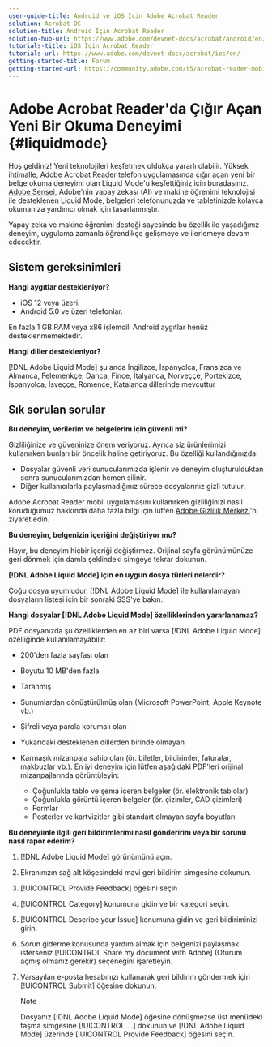 ```yaml
---
user-guide-title: Android ve iOS İçin Adobe Acrobat Reader
solution: Acrobat DC
solution-title: Android İçin Acrobat Reader
solution-hub-url: https://www.adobe.com/devnet-docs/acrobat/android/en/
tutorials-title: iOS İçin Acrobat Reader
tutorials-url: https://www.adobe.com/devnet-docs/acrobat/ios/en/
getting-started-title: Forum
getting-started-url: https://community.adobe.com/t5/acrobat-reader-mobile/bd-p/acrobat-reader-mobile?page=1&sort=latest_replies&filter=all
---
```


# Adobe Acrobat Reader'da Çığır Açan Yeni Bir Okuma Deneyimi {#liquidmode} 

Hoş geldiniz! Yeni teknolojileri keşfetmek oldukça yararlı olabilir. Yüksek ihtimalle, Adobe Acrobat Reader telefon uygulamasında çığır açan yeni bir belge okuma deneyimi olan Liquid Mode'u keşfettiğiniz için buradasınız. [Adobe Sensei](https://www.adobe.com/sensei.html), Adobe'nin yapay zekası (AI) ve makine öğrenimi teknolojisi ile desteklenen Liquid Mode, belgeleri telefonunuzda ve tabletinizde kolayca okumanıza yardımcı olmak için tasarlanmıştır.

Yapay zeka ve makine öğrenimi desteği sayesinde bu özellik ile yaşadığınız deneyim, uygulama zamanla öğrendikçe gelişmeye ve ilerlemeye devam edecektir.

## Sistem gereksinimleri

**Hangi aygıtlar destekleniyor?**

* iOS 12 veya üzeri.
* Android 5.0 ve üzeri telefonlar.

En fazla 1 GB RAM veya x86 işlemcili Android aygıtlar henüz desteklenmemektedir.

**Hangi diller destekleniyor?**

[!DNL Adobe Liquid Mode] şu anda İngilizce, İspanyolca, Fransızca ve Almanca, Felemenkçe, Danca, Fince, İtalyanca, Norveççe, Portekizce, İspanyolca, İsveççe, Romence, Katalanca dillerinde mevcuttur

## Sık sorulan sorular

**Bu deneyim, verilerim ve belgelerim için güvenli mi?**

Gizliliğinize ve güveninize önem veriyoruz. Ayrıca siz ürünlerimizi kullanırken bunları bir öncelik haline getiriyoruz. Bu özelliği kullandığınızda:

* Dosyalar güvenli veri sunucularımızda işlenir ve deneyim oluşturulduktan sonra sunucularımızdan hemen silinir.
* Diğer kullanıcılarla paylaşmadığınız sürece dosyalarınız gizli tutulur.

Adobe Acrobat Reader mobil uygulamasını kullanırken gizliliğinizi nasıl koruduğumuz hakkında daha fazla bilgi için lütfen [Adobe Gizlilik Merkezi](https://www.adobe.com/privacy.html)'ni ziyaret edin.

**Bu deneyim, belgenizin içeriğini değiştiriyor mu?**

Hayır, bu deneyim hiçbir içeriği değiştirmez. Orijinal sayfa görünümünüze geri dönmek için damla şeklindeki simgeye tekrar dokunun.

**[!DNL Adobe Liquid Mode] için en uygun dosya türleri nelerdir?**

Çoğu dosya uyumludur. [!DNL Adobe Liquid Mode] ile kullanılamayan dosyaların listesi için bir sonraki SSS'ye bakın.

**Hangi dosyalar [!DNL Adobe Liquid Mode] özelliklerinden yararlanamaz?**

PDF dosyanızda şu özelliklerden en az biri varsa [!DNL Adobe Liquid Mode] özelliğinde kullanılamayabilir:

* 200'den fazla sayfası olan
* Boyutu 10 MB'den fazla
* Taranmış
* Sunumlardan dönüştürülmüş olan (Microsoft PowerPoint, Apple Keynote vb.)
* Şifreli veya parola korumalı olan
* Yukarıdaki desteklenen dillerden birinde olmayan
* Karmaşık mizanpaja sahip olan (ör. biletler, bildirimler, faturalar, makbuzlar vb.). En iyi deneyim için lütfen aşağıdaki PDF'leri orijinal mizanpajlarında görüntüleyin:

  * Çoğunlukla tablo ve şema içeren belgeler (ör. elektronik tablolar)
  * Çoğunlukla görüntü içeren belgeler (ör. çizimler, CAD çizimleri)
  * Formlar
  * Posterler ve kartvizitler gibi standart olmayan sayfa boyutları

**Bu deneyimle ilgili geri bildirimlerimi nasıl gönderirim veya bir sorunu nasıl rapor ederim?**

1. [!DNL Adobe Liquid Mode] görünümünü açın.
1. Ekranınızın sağ alt köşesindeki mavi geri bildirim simgesine dokunun.
1. [!UICONTROL Provide Feedback] öğesini seçin
1. [!UICONTROL Category] konumuna gidin ve bir kategori seçin.
1. [!UICONTROL Describe your Issue] konumuna gidin ve geri bildiriminizi girin.
1. Sorun giderme konusunda yardım almak için belgenizi paylaşmak isterseniz [!UICONTROL Share my document with Adobe] (Oturum açmış olmanız gerekir) seçeneğini işaretleyin.
1. Varsayılan e-posta hesabınızı kullanarak geri bildirim göndermek için [!UICONTROL Submit] öğesine dokunun.

   >[!NOTE]
   >
   >Dosyanız [!DNL Adobe Liquid Mode] öğesine dönüşmezse üst menüdeki taşma simgesine [!UICONTROL ...] dokunun ve [!DNL Adobe Liquid Mode] üzerinde [!UICONTROL Provide Feedback] öğesini seçin.